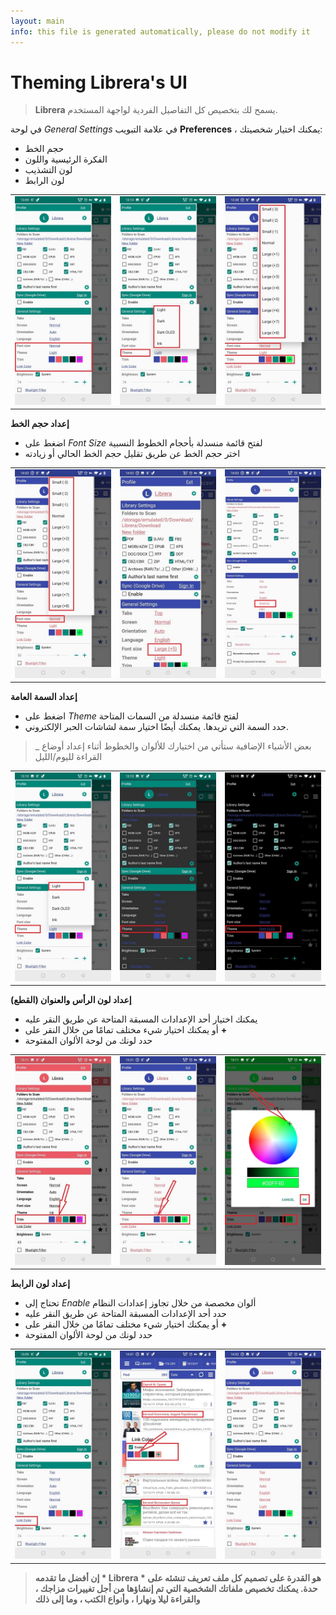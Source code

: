 ```yaml
---
layout: main
info: this file is generated automatically, please do not modify it
---
```


# Theming Librera's UI

> **Librera** يسمح لك بتخصيص كل التفاصيل الفردية لواجهة المستخدم.

في لوحة _General Settings_ في علامة التبويب **Preferences** ، يمكنك اختيار شخصيتك:

* حجم الخط
* الفكرة الرئيسية واللون
* لون التشذيب
* لون الرابط

||||
|-|-|-|
|![](1.jpg)|![](2.jpg)|![](3.jpg)|

**إعداد حجم الخط**

* اضغط على _Font Size_ لفتح قائمة منسدلة بأحجام الخطوط النسبية
* اختر حجم الخط عن طريق تقليل حجم الخط الحالي أو زيادته

||||
|-|-|-|
|![](34.jpg)|![](32.jpg)|![](33.jpg)|

**إعداد السمة العامة**

* اضغط على _Theme_ لفتح قائمة منسدلة من السمات المتاحة
* حدد السمة التي تريدها. يمكنك أيضًا اختيار سمة لشاشات الحبر الإلكتروني.

> _ بعض الأشياء الإضافية ستأتي من اختيارك للألوان والخطوط أثناء إعداد أوضاع القراءة لليوم/الليل

||||
|-|-|-|
|![](21.jpg)|![](22.jpg)|![](23.jpg)|

**إعداد لون الرأس والعنوان (القطع)**

* يمكنك اختيار أحد الإعدادات المسبقة المتاحة عن طريق النقر عليه
* أو يمكنك اختيار شيء مختلف تمامًا من خلال النقر على **+**
* حدد لونك من لوحة الألوان المفتوحة

||||
|-|-|-|
|![](11.jpg)|![](12.jpg)|![](13.jpg)|

**إعداد لون الرابط**

* تحتاج إلى _Enable_ ألوان مخصصة من خلال تجاوز إعدادات النظام
* حدد أحد الإعدادات المسبقة المتاحة عن طريق النقر عليه
* أو يمكنك اختيار شيء مختلف تمامًا من خلال النقر على **+**
* حدد لونك من لوحة الألوان المفتوحة

||||
|-|-|-|
|![](41.jpg)|![](42.jpg)|![](43.jpg)|

> **إن أفضل ما تقدمه * Librera * هو القدرة على تصميم كل ملف تعريف تنشئه على حدة. يمكنك تخصيص ملفاتك الشخصية التي تم إنشاؤها من أجل تغييرات مزاجك ، والقراءة ليلا ونهارا ، وأنواع الكتب ، وما إلى ذلك**

